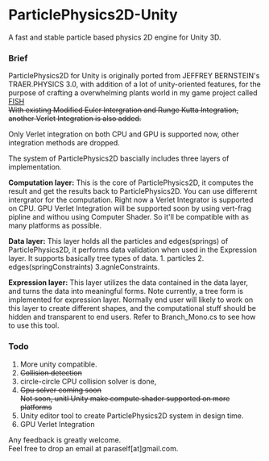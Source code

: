 ParticlePhysics2D-Unity
=======================

A fast and stable particle based physics 2D engine for Unity 3D.


### Brief
ParticlePhysics2D for Unity is originally ported from JEFFREY BERNSTEIN's TRAER.PHYSICS 3.0, with addition of a lot of unity-oriented features, for the purpose of crafting a overwhelming plants world in my game project called [FISH](http://fishartgame.com) <br />
<del>With existing Modified Euler Intergration and Runge Kutta Integration, another Verlet Integration is also added.

Only Verlet integration on both CPU and GPU is supported now, other integration methods are dropped.

The system of ParticlePhysics2D bascially includes three layers of implementation.<br />

**Computation layer:** This is the core of ParticlePhysics2D, it computes the result and get the results back to ParticlePhysics2D. You can use differernt intergrator for the computation. Right now a Verlet Integrator is supported on CPU. GPU Verlet Integration will be supported soon by using vert-frag pipline and withou using Computer Shader. So it'll be compatible with as many platforms as possible.

**Data layer:** This layer holds all the particles and edges(springs) of ParticlePhysics2D, it performs data validation when used in the Expression layer. It supports basically tree types of data. 1. particles 2. edges(springConstraints) 3.agnleConstraints. 

**Expression layer:** This layer utilizes the data contained in the data layer, and turns the data into meaningful forms. Note currently, a tree form is implemented for expression layer. Normally end user will likely to work on this layer to create different shapes, and the computational stuff should be hidden and transparent to end users. Refer to Branch_Mono.cs to see how to use this tool.


### Todo
1. More unity compatible. <br />
2. <del>Collision detection  
3. circle-circle CPU collision solver is done, 
4. <del>Gpu solver coming soon <br /> Not soon, unitl Unity make compute shader supported on more platforms
3. Unity editor tool to create ParticlePhysics2D system in design time. <br />
4. GPU Verlet Integration




Any feedback is greatly welcome.<br />
Feel free to drop an email at paraself[at]gmail.com.
